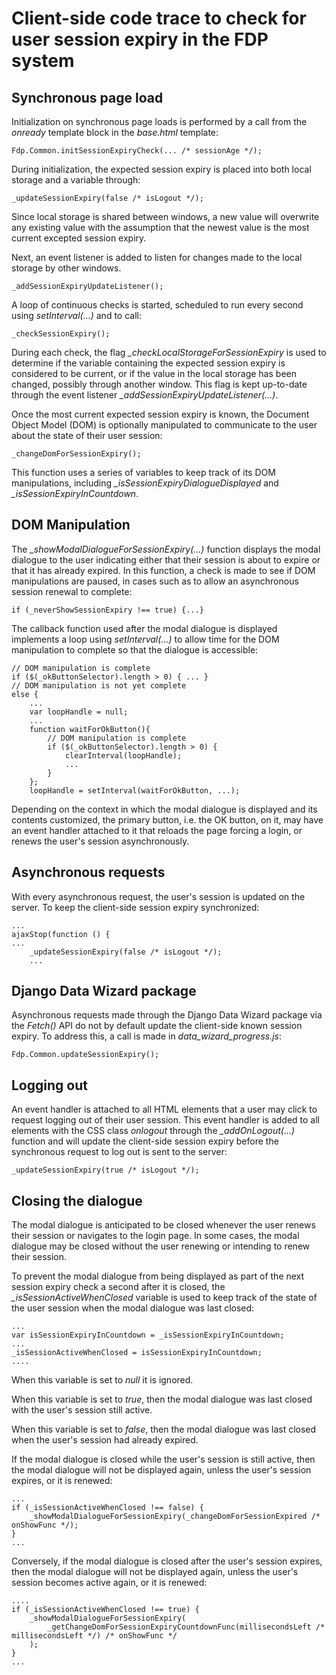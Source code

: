 # Client-side code trace to check for user session expiry in the FDP system

## Synchronous page load

Initialization on synchronous page loads is performed by a call from the *onready* template block in the *base.html* template:

    Fdp.Common.initSessionExpiryCheck(... /* sessionAge */);

During initialization, the expected session expiry is placed into both local storage and a variable through:

    _updateSessionExpiry(false /* isLogout */);

Since local storage is shared between windows, a new value will overwrite any existing value with the assumption that the newest value is the most current excepted session expiry.

Next, an event listener is added to listen for changes made to the local storage by other windows.

    _addSessionExpiryUpdateListener();

A loop of continuous checks is started, scheduled to run every second using *setInterval(...)* and to call:

    _checkSessionExpiry(); 

During each check, the flag *_checkLocalStorageForSessionExpiry* is used to determine if the variable containing the expected session expiry is considered to be current, or if the value in the local storage has been changed, possibly through another window. This flag is kept up-to-date through the event listener *_addSessionExpiryUpdateListener(...)*.

Once the most current expected session expiry is known, the Document Object Model (DOM) is optionally manipulated to communicate to the user about the state of their user session: 

    _changeDomForSessionExpiry();

This function uses a series of variables to keep track of its DOM manipulations, including *_isSessionExpiryDialogueDisplayed* and *_isSessionExpiryInCountdown*.

## DOM Manipulation

The *_showModalDialogueForSessionExpiry(...)* function displays the modal dialogue to the user indicating either that their session is about to expire or that it has already expired. In this function, a check is made to see if DOM manipulations are paused, in cases such as to allow an asynchronous session renewal to complete: 

    if (_neverShowSessionExpiry !== true) {...}

The callback function used after the modal dialogue is displayed implements a loop using *setInterval(...)* to allow time for the DOM manipulation to complete so that the dialogue is accessible:

    // DOM manipulation is complete
    if ($(_okButtonSelector).length > 0) { ... }
    // DOM manipulation is not yet complete
    else {
        ...
        var loopHandle = null;
        ...
        function waitForOkButton(){
            // DOM manipulation is complete
            if ($(_okButtonSelector).length > 0) {
                clearInterval(loopHandle);
                ...
            }
        };
        loopHandle = setInterval(waitForOkButton, ...);

Depending on the context in which the modal dialogue is displayed and its contents customized, the primary button, i.e. the OK button, on it, may have an event handler attached to it that reloads the page forcing a login, or renews the user's session asynchronously. 

## Asynchronous requests

With every asynchronous request, the user's session is updated on the server. To keep the client-side session expiry synchronized:

    ...
    ajaxStop(function () {
    ...        
        _updateSessionExpiry(false /* isLogout */);
        ...

## Django Data Wizard package

Asynchronous requests made through the Django Data Wizard package via the *Fetch()* API do not by default update the client-side known session expiry. To address this, a call is made in *data_wizard_progress.js*:

    Fdp.Common.updateSessionExpiry();

## Logging out

An event handler is attached to all HTML elements that a user may click to request logging out of their user session. This event handler is added to all elements with the CSS class *onlogout* through the *_addOnLogout(...)* function and will update the client-side session expiry before the synchronous request to log out is sent to the server: 

    _updateSessionExpiry(true /* isLogout */);

## Closing the dialogue

The modal dialogue is anticipated to be closed whenever the user renews their session or navigates to the login page. In some cases, the modal dialogue may be closed without the user renewing or intending to renew their session.

To prevent the modal dialogue from being displayed as part of the next session expiry check a second after it is closed, the *_isSessionActiveWhenClosed* variable is used to keep track of the state of the user session when the modal dialogue was last closed:

    ...
    var isSessionExpiryInCountdown = _isSessionExpiryInCountdown;
    ...
    _isSessionActiveWhenClosed = isSessionExpiryInCountdown;
    ....

When this variable is set to *null* it is ignored.

When this variable is set to *true*, then the modal dialogue was last closed with the user's session still active.

When this variable is set to *false*, then the modal dialogue was last closed when the user's session had already expired.

If the modal dialogue is closed while the user's session is still active, then the modal dialogue will not be displayed again, unless the user's session expires, or it is renewed:

    ...
    if (_isSessionActiveWhenClosed !== false) {
        _showModalDialogueForSessionExpiry(_changeDomForSessionExpired /* onShowFunc */);
    }
    ...

Conversely, if the modal dialogue is closed after the user's session expires, then the modal dialogue will not be displayed again, unless the user's session becomes active again, or it is renewed:

    ....
    if (_isSessionActiveWhenClosed !== true) {
        _showModalDialogueForSessionExpiry(
            _getChangeDomForSessionExpiryCountdownFunc(millisecondsLeft /* millisecondsLeft */) /* onShowFunc */
        );
    }
    ...
